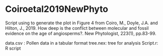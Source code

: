 # Coiroetal2019NewPhyto
Script using to generate the plot in Figure 4 from Coiro, M., Doyle, J.A. and Hilton, J., 2019. How deep is the conflict between molecular and fossil evidence on the age of angiosperms?. New Phytologist, 223(1), pp.83-99.


data.csv : Pollen data in a tabular format
tree.nex: tree for analysis
Script.r: R script

